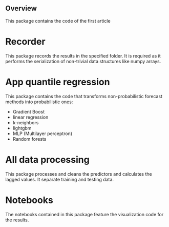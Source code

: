 ## Overview 

This package contains the code of the first article

# Recorder

This package records the results in the specified folder. It is required as it performs
the serialization of non-trivial data structures like numpy arrays.

# App quantile regression

This package contains the code that transforms non-probabilistic forecast methods into 
probabilistic ones:
- Gradient Boost
- linear regression
- k-neighbors
- lightgbm
- MLP (Multilayer perceptron)
- Random forests

# All data processing 

This package processes and cleans the predictors and calculates the lagged values.
It separate training and testing data.

# Notebooks

The notebooks contained in this package feature the visualization code for the results.